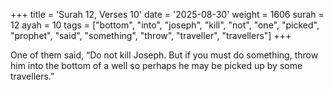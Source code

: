 +++
title = 'Surah 12, Verses 10'
date = '2025-08-30'
weight = 1606
surah = 12
ayah = 10
tags = ["bottom", "into", "joseph", "kill", "not", "one", "picked", "prophet", "said", "something", "throw", "traveller", "travellers"]
+++

One of them said, “Do not kill Joseph. But if you must do something, throw him into the bottom of a well so perhaps he may be picked up by some travellers.”
